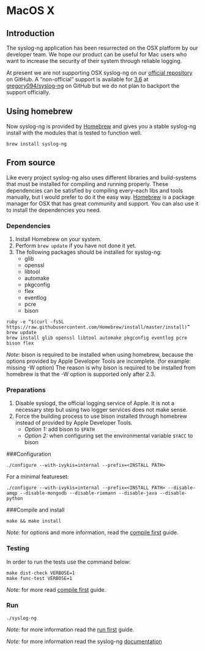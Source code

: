 # MacOS X

[ref:compile]: ../../chapters/chapter_2/README.md
[ref:run]: ../../chapters/chapter_2/README.md
[ref:docs]: http://www.balabit.com/sites/default/files/documents/syslog-ng-ose-latest-guides/en/syslog-ng-ose-guide-admin/html-single/index.html
[ref:homebrew]: http://brew.sh
[gh:ose-official]: http://www.github.com/balabit/syslog-ng
[gh:ose-gregory094]: http://www.github.com/gregory094/syslog-ng
[gh:ose-gregory094-osx]: https://github.com/gregory094/syslog-ng/tree/3.6/f/macosx

## Introduction

The syslog-ng application has been resurrected on the OSX platform by our developer team.
We hope our product can be useful for Mac users who want to increase the security of their
system through reliable logging. 

At present we are not supporting OSX syslog-ng on our [official repository][gh:ose-official] on GitHub. 
A “non-official” support is available for [3.6][gh:ose-gregory094-osx] at [gregory094/syslog-ng][gh:ose-gregory094] 
on GitHub but we do not plan to backport the support officially.

## Using homebrew

Now syslog-ng is provided by [Homebrew][ref:homebrew] and gives you a stable syslog-ng install with the modules that
is tested to function well.

```
brew install syslog-ng
```

## From source
Like every project syslog-ng also uses different libraries and build-systems that must be installed
for compiling and running properly. These dependencies can be satisfied by compiling every-each libs and tools manually, but I would prefer to do it the easy way. [Homebrew][ref:homebrew] is a package manager for OSX that has great community and support. You can also use it to install the dependencies you need.

### Dependencies
1. Install Homebrew on your system.
2. Perform `brew update` if you have not done it yet.
3. The following packages should be installed for syslog-ng:
    * glib
    * openssl
    * libtool
    * automake
    * pkgconfig
    * flex
    * eventlog
    * pcre
    * bison

```shell
ruby -e “$(curl -fsSL https://raw.githubusercontent.com/Homebrew/install/master/install)”
brew update
brew install glib openssl libtool automake pkgconfig eventlog pcre bison flex
```

*Note:* bison is required to be installed when using homebrew, because the options provided by Apple Developer Tools are incomplete. (for example: missing -W option) The reason is why bison is required to be installed from homebrew is that the -W option is supported only after 2.3.

### Preparations

1. Disable syslogd, the official logging service of Apple. It is not a necessary step but using two logger services does not make sense.
2. Force the building process to use bison installed through homebrew instead of provided by Apple Developer Tools.
    * *Option 1:* add bison to `$PATH`
    * *Option 2:* when configuring set the environmental variable `$YACC` to bison


###Configuration

```shell
./configure --with-ivykis=internal --prefix=<INSTALL PATH>
```

For a minimal featureset:

```shell
./configure --with-ivykis=internal --prefix=<INSTALL PATH> --disable-amqp --disable-mongodb --disable-riemann --disable-java --disable-python
```

###Compile and install

```shell
make && make install
```

*Note:* for options and more information, read the [compile first][ref:compile] guide.

### Testing

In order to run the tests use the command below:

```shell
make dist-check VERBOSE=1
make func-test VERBOSE=1
```

*Note:* for more read [compile first][ref:compile] guide.

### Run

```shell
./syslog-ng
```

*Note:* for more information read the [run first][ref:run] guide.

*Note:* for more information read the syslog-ng [documentation][ref:docs]


